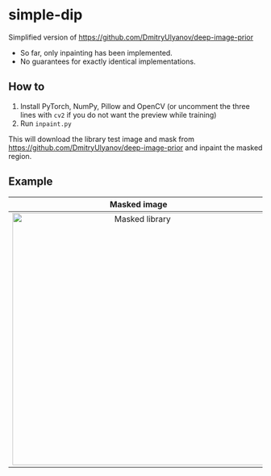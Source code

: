 # simple-dip
Simplified version of https://github.com/DmitryUlyanov/deep-image-prior

* So far, only inpainting has been implemented.
* No guarantees for exactly identical implementations.

## How to

1. Install PyTorch, NumPy, Pillow and OpenCV (or uncomment the three lines with `cv2` if you do not want the preview while training)
2. Run `inpaint.py`

This will download the library test image and mask from https://github.com/DmitryUlyanov/deep-image-prior and inpaint the masked region.

## Example

| Masked image | Inpainted image |
|:------------:|:-------:|
|<img width="500" alt="Masked library" src="https://user-images.githubusercontent.com/18725165/181269409-ec77715c-81e4-4026-8875-a8911cb868ac.png">|<img width="500" alt="Inpainted library" src="https://user-images.githubusercontent.com/18725165/181269420-ee57895d-fc7c-4861-b115-b446fb26a3d9.png">|


